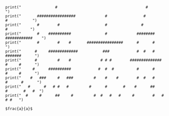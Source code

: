     print("               #                                       #                      ")
    print("       #################             #                #           #           ")
    print("       #        #                    #               #             #          ")
    print("       #    ##########               #             ########   ############    ")    
    print("       #        #    #       ################      #      #                   ")
    print("      #     #############           ###            #  #   #      #######      ")
    print("      #         #    #             # # #        ##############   #     #      ") 
    print("     #      ##########            #  #  #          #      #      #     #      ")
    print("    #   ###     #   ###         #    #    #        #  #   #     #      #      ")
    print("   #      #   # #   #         #      #       #    #      ##    #       #   #  ")
    print("  #     #      ##     #         #  #   #   #     #        #   #         # #   ")
    
`$frac{a}{a}$`
